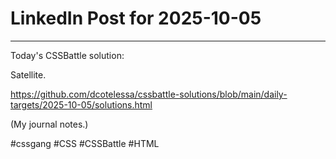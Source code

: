 # LinkedIn Post for 2025-10-05

---

Today's CSSBattle solution:

Satellite.

https://github.com/dcotelessa/cssbattle-solutions/blob/main/daily-targets/2025-10-05/solutions.html

(My journal notes.)

#cssgang #CSS #CSSBattle #HTML
